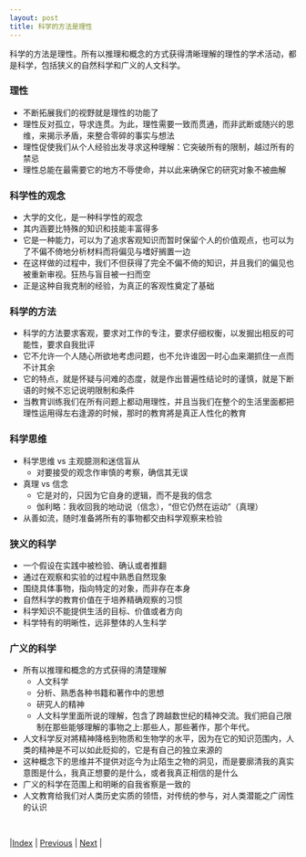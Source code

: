 ```yaml
---
layout: post
title: 科学的方法是理性
---
```


科学的方法是理性。所有以推理和概念的方式获得清晰理解的理性的学术活动，都是科学，包括狭义的自然科学和广义的人文科学。

### 理性
- 不断拓展我们的视野就是理性的功能了
- 理性反对孤立，导求连贯。为此，理性需要一致而贯通，而非武断或随兴的思维，来揭示矛盾，来整合零碎的事实与想法
- 理性促使我们从个人经验出发寻求这种理解：它突破所有的限制，越过所有的禁忌
- 理性总能在最需要它的地方不辱使命，并以此来确保它的研究对象不被曲解

### 科学性的观念
- 大学的文化，是一种科学性的观念
- 其内涵要比特殊的知识和技能丰富得多
- 它是一种能力，可以为了追求客观知识而暂时保留个人的价值观点，也可以为了不偏不倚地分析材料而将偏见与嗜好搁置一边
- 在这样做的过程中，我们不但获得了完全不偏不倚的知识，并且我们的偏见也被重新审视。狂热与盲目被一扫而空
- 正是这种自我克制的经验，为真正的客观性奠定了基础

### 科学的方法
- 科学的方法要求客观，要求对工作的专注，要求仔细权衡，以发掘出相反的可能性，要求自我批评
- 它不允许一个人随心所欲地考虑问题，也不允许谁因一时心血来潮抓住一点而不计其余
- 它的特点，就是怀疑与问难的态度，就是作出普遍性结论时的谨慎，就是下断语的时候不忘记说明限制和条件
- 当教育训练我们在所有问题上都动用理性，并且当我们在整个的生活里面都把理性运用得左右逢源的时候，那时的教育將是真正人性化的教育

### 科学思维
- 科学思维 vs 主观臆测和迷信盲从
  - 对要接受的观念作审慎的考察，确信其无误
- 真理 vs 信念
  - 它是对的，只因为它自身的逻辑，而不是我的信念
  - 伽利略：我收回我的地动说（信念），“但它仍然在运动”（真理）
- 从善如流，随时准备將所有的事物都交由科学观察来检验

### 狭义的科学
- 一个假设在实践中被检验、确认或者推翻
- 通过在观察和实验的过程中熟悉自然现象
- 围绕具体事物，指向特定的对象，而非存在本身
- 自然科学的教育价值在于培养精确观察的习惯
- 科学知识不能提供生活的目标、价值或者方向
- 科学特有的明晰性，远非整体的人生科学

### 广义的科学
- 所有以推理和概念的方式获得的清楚理解
  - 人文科学
  - 分析、熟悉各种书籍和著作中的思想
  - 研究人的精神
  - 人文科学里面所说的理解，包含了跨越数世纪的精神交流。我们把自己限制在那些能够理解的事物之上:那些人，那些著作，那个年代。
- 人文科学反对將精神降格到物质和生物学的水平，因为在它的知识范围内，人类的精神是不可以如此贬抑的，它是有自己的独立来源的
- 这种概念下的思维并不提供对迄今为止陌生之物的洞见，而是要廓清我的真实意图是什么，我真正想要的是什么，或者我真正相信的是什么
- 广义的科学在范围上和明晰的自我省察是一致的
- 人文教育给我们对人类历史实质的领悟，对传统的参与，对人类潜能之广阔性的认识

<br/>

|[Index](../) | [Previous](1-1-spirit) | [Next](1-5-communicate)  |
